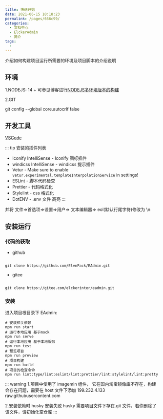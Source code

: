 ```yaml
---
title: 快速开始
date: 2021-06-15 10:18:23
permalink: /pages/666c99/
categories:
  - 文档中心
  - ElckerAdmin
  - 简介
tags:
  - 
---
```


介绍如何构建项目运行所需要的环境及项目脚本的介绍说明

## 环境

1.NODEJS: 14 + 可参见博客进行[NODEJS多环境版本的构建]()

2.GIT

git config --global core.autocrlf false

## 开发工具

[VSCode](https://code.visualstudio.com/) 

::: tip
安装的插件列表

* Iconify IntelliSense - Iconify 图标插件
* windicss IntelliSense - windicss 提示插件
* Vetur -  Make sure to enable `vetur.experimental.templateInterpolationService` in settings!
* ESLint - 脚本代码检查
* Prettier - 代码格式化
* Stylelint - css 格式化
* DotENV - .env 文件 高亮
:::

并将 文件=>首选项=>设置=>用户=> 文本编辑器=> eol(默认行尾字符)修改为 \n

## 安装运行

### 代码的获取

* github

``` git

git clone https://github.com/ElvnPack/EAdmin.git

```
  
* gitee

``` git

git clone https://gitee.com/elckerinter/eadmin.git

```

### 安装

进入项目根目录下 EAdmin:

``` nodejs
# 安装相关依赖
npm run start
# 运行本地应用 基于mock
npm run serve
# 运行本地应用 基于本地服务
npm run test
# 预览项目
npm run preview
# 项目构建
npm run build
# 项目的检查命令
npm run lint:type/lint:eslint/lint:prettier/lint:stylelint/lint:pretty

```

::: warning
1.项目中使用了 imagemin 组件， 它在国内淘宝镜像库不存在，构建会存在问题，需要在
host 文件下添加
199.232.4.133 raw.githubusercontent.com

2.安装依赖时 husky 安装失败
husky 需要项目文件下存在.git 文件，若你删除了该文件，请初始化空仓库
:::
